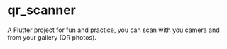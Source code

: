 # qr_scanner

A Flutter project for fun and practice, you can scan with you camera and from your gallery (QR photos).

